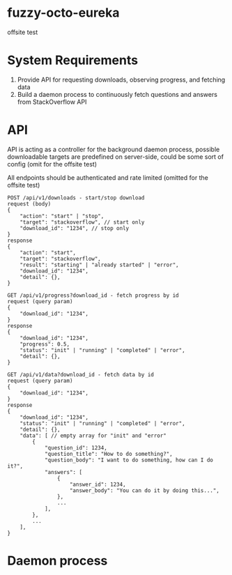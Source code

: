 # fuzzy-octo-eureka
offsite test

# System Requirements
1. Provide API for requesting downloads, observing progress, and fetching data
2. Build a daemon process to continuously fetch questions and answers from StackOverflow API

# API
API is acting as a controller for the background daemon process, possible downloadable targets are predefined on server-side, could be some sort of config (omit for the offsite test)

All endpoints should be authenticated and rate limited (omitted for the offsite test)

```
POST /api/v1/downloads - start/stop download
request (body)
{
    "action": "start" | "stop",
    "target": "stackoverflow", // start only
    "download_id": "1234", // stop only
}
response
{
    "action": "start",
    "target": "stackoverflow",
    "result": "starting" | "already started" | "error",
    "download_id": "1234",
    "detail": {},
}
```

```
GET /api/v1/progress?download_id - fetch progress by id
request (query param)
{
    "download_id": "1234",
}
response
{
    "download_id": "1234",
    "progress": 0.5,
    "status": "init" | "running" | "completed" | "error",
    "detail": {},
}
```

```
GET /api/v1/data?download_id - fetch data by id
request (query param)
{
    "download_id": "1234",
}
response
{
    "download_id": "1234",
    "status": "init" | "running" | "completed" | "error",
    "detail": {},
    "data": [ // empty array for "init" and "error"
        {
            "question_id": 1234,
            "question_title": "How to do something?",
            "question_body": "I want to do something, how can I do it?",
            "answers": [
                {
                    "answer_id": 1234,
                    "answer_body": "You can do it by doing this...",
                },
                ...
            ],
        },
        ...
    ],
}
```

# Daemon process

